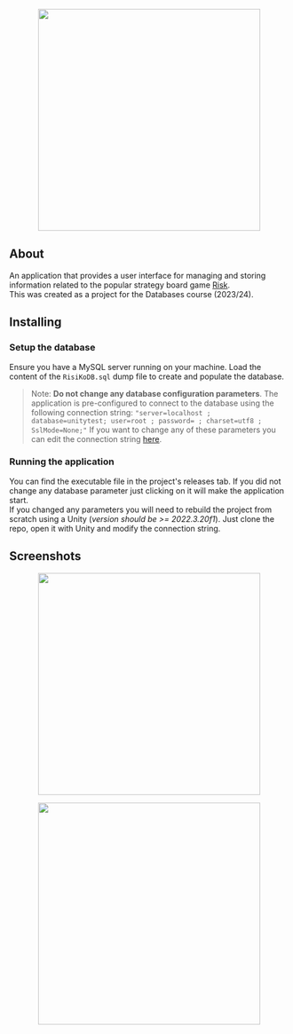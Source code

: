 <p align="center">
  <img src="https://imgur.com/saJegA8.png" width=400>
</p>

## About
An application that provides a user interface for managing and storing information related to
the popular strategy board game [Risk](https://en.wikipedia.org/wiki/Risk_(game)). \
This was created as a project for the Databases course (2023/24).

## Installing

### Setup the database
Ensure you have a MySQL server running on your machine.
Load the content of the `RisiKoDB.sql` dump file to create and populate the database.
> Note: **Do not change any database configuration parameters**. 
> The application is pre-configured to connect to the database using the following connection string:
> `"server=localhost ; database=unitytest; user=root ; password= ; charset=utf8 ; SslMode=None;"`
> If you want to change any of these parameters you can edit the connection string [here](Assets/Scripts/utils/SqlUtils.cs).
### Running the application
You can find the executable file in the project's releases tab. If you did not change any database parameter just clicking on it will make the application start. \
If you changed any parameters you will need to rebuild the project from scratch using a Unity (*version should be >= 2022.3.20f1*).
Just clone the repo, open it with Unity and modify the connection string.

## Screenshots

<p align="center">
  <img src="https://imgur.com/uhh7out.png" width=400>
</p>

<p align="center">
  <img src="https://imgur.com/tRFmCdi.png" width=400>
</p>
